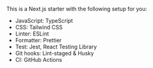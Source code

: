 This is a Next.js starter with the following setup for you:

- JavaScript: TypeScript
- CSS: Tailwind CSS
- Linter: ESLint
- Formatter: Prettier
- Test: Jest, React Testing Library
- Git hooks: Lint-staged & Husky
- CI: GitHub Actions
